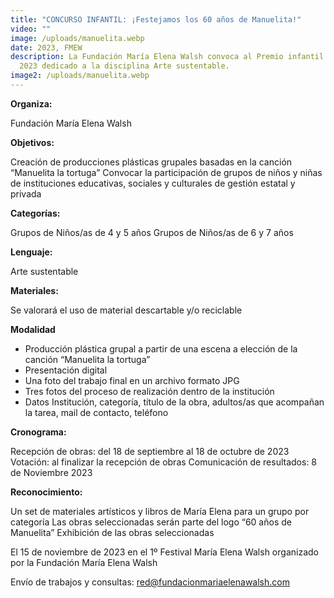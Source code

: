 ```yaml
---
title: "CONCURSO INFANTIL: ¡Festejamos los 60 años de Manuelita!"
video: ""
image: /uploads/manuelita.webp
date: 2023, FMEW
description: La Fundación María Elena Walsh convoca al Premio infantil del año
  2023 dedicado a la disciplina Arte sustentable.
image2: /uploads/manuelita.webp
---
```

**Organiza:**

Fundación María Elena Walsh

**Objetivos:**

Creación de producciones plásticas grupales basadas en la canción “Manuelita la tortuga”
Convocar la participación de grupos de niños y niñas de instituciones educativas, sociales y culturales de gestión estatal y privada

**Categorías:**

Grupos de Niños/as de 4 y 5 años
Grupos de Niños/as de 6 y 7 años


**Lenguaje:**

Arte sustentable

**Materiales:**

Se valorará el uso de material descartable y/o reciclable

**Modalidad**

* Producción plástica grupal a partir de una escena a elección de la canción “Manuelita la tortuga”
* Presentación digital
* Una foto del trabajo final en un archivo formato JPG
* Tres fotos del proceso de realización dentro de la institución
* Datos Institución, categoría, título de la obra, adultos/as que acompañan la tarea, mail de contacto, teléfono

**Cronograma:**

Recepción de obras: del 18 de septiembre al 18 de octubre de 2023
Votación: al finalizar la recepción de obras
Comunicación de resultados: 8 de Noviembre 2023

**Reconocimiento:**

Un set de materiales artísticos y libros de María Elena para un grupo por categoría
Las obras seleccionadas serán parte del logo “60 años de Manuelita”
Exhibición de las obras seleccionadas

El 15 de noviembre de 2023 en el 1º Festival María Elena Walsh organizado por la Fundación María Elena Walsh



Envío de trabajos y consultas: red@fundacionmariaelenawalsh.com
